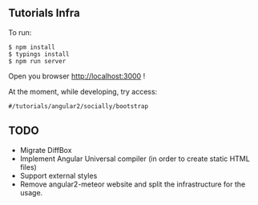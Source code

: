 ## Tutorials Infra

To run:

    $ npm install
    $ typings install
    $ npm run server
    
Open you browser [http://localhost:3000](http://localhost:3000) !
    
At the moment, while developing, try access:

    #/tutorials/angular2/socially/bootstrap
    
    
## TODO
    
- Migrate DiffBox
- Implement Angular Universal compiler (in order to create static HTML files)
- Support external styles
- Remove angular2-meteor website and split the infrastructure for the usage.   